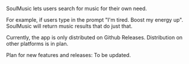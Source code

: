 SoulMusic lets users search for music for their own need.

For example, if users type in the prompt "I'm tired. Boost my energy up". SoulMusic will return music results that do just that.

Currently, the app is only distributed on Github Releases. Distribution on other platforms is in plan.

Plan for new features and releases: To be updated.
